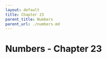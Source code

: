 ```yaml
---
layout: default
title: Chapter 23
parent_title: Numbers
parent_url: ./numbers.md
---
```


# Numbers - Chapter 23

